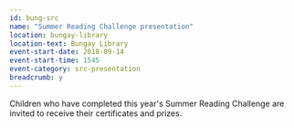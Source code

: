 ```yaml
---
id: bung-src
name: "Summer Reading Challenge presentation"
location: bungay-library
location-text: Bungay Library
event-start-date: 2018-09-14
event-start-time: 1545
event-category: src-presentation
breadcrumb: y
---
```


Children who have completed this year's Summer Reading Challenge are invited to receive their certificates and prizes.
